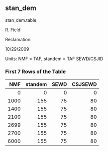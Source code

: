 ## stan_dem
stan_dem.table

R. Field

Reclamation

10/29/2009

Units: NMF = TAF, standem = TAF SEWD/CSJID

### First 7 Rows of the Table
|   NMF |   standem |   SEWD |   CSJSEWD |
|------:|----------:|-------:|----------:|
|     0 |         0 |      0 |         0 |
|  1000 |       155 |     75 |        80 |
|  1400 |       155 |     75 |        80 |
|  2100 |       155 |     75 |        80 |
|  2699 |       155 |     75 |        80 |
|  2700 |       155 |     75 |        80 |
|  6000 |       155 |     75 |        80 |